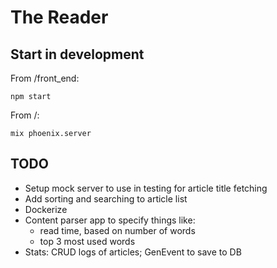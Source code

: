# The Reader

## Start in development
From /front_end:  

    npm start

From /:  

    mix phoenix.server

TODO
----
* Setup mock server to use in testing for article title fetching
* Add sorting and searching to article list
* Dockerize
* Content parser app to specify things like:
  * read time, based on number of words
  * top 3 most used words
* Stats: CRUD logs of articles; GenEvent to save to DB

